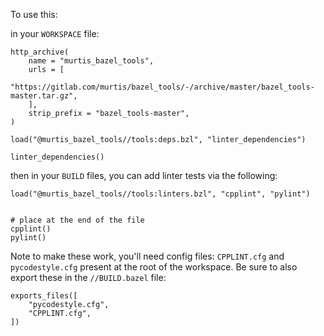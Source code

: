 To use this:


in your `WORKSPACE` file:

```
http_archive(
    name = "murtis_bazel_tools",
    urls = [
      "https://gitlab.com/murtis/bazel_tools/-/archive/master/bazel_tools-master.tar.gz",
    ],
    strip_prefix = "bazel_tools-master",
)

load("@murtis_bazel_tools//tools:deps.bzl", "linter_dependencies")

linter_dependencies()
```

then in your `BUILD` files, you can add linter tests via the following:

```
load("@murtis_bazel_tools//tools:linters.bzl", "cpplint", "pylint")


# place at the end of the file
cpplint()
pylint()
```

Note to make these work, you'll need config files: `CPPLINT.cfg` and `pycodestyle.cfg` present at the root of the workspace. Be sure to also export these in the `//BUILD.bazel` file:

```
exports_files([
    "pycodestyle.cfg",
    "CPPLINT.cfg",
])
```
